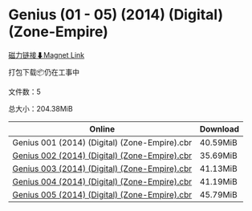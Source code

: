 # Genius (01 - 05) (2014) (Digital) (Zone-Empire)

[磁力链接⬇Magnet Link](magnet:?xt=urn:btih:054258e0b270b8675057bf9bdfae5774f5491fd9&dn=Genius%20%2801%20-%2005%29%20%282014%29%20%28Digital%29%20%28Zone-Empire%29)

打包下载📦仍在工事中

文件数：5

总大小：204.38MiB

Online | Download
--- | ---
Genius 001 (2014) (Digital) (Zone-Empire).cbr | 40.59MiB
[Genius 002 (2014) (Digital) (Zone-Empire).cbr](https://github.com/alicewish/markdown/blob/master/comic/Genius-002-2014-Digital-Zone-Empire-cbr.md) | 35.69MiB
[Genius 003 (2014) (Digital) (Zone-Empire).cbr](https://github.com/alicewish/markdown/blob/master/comic/Genius-003-2014-Digital-Zone-Empire-cbr.md) | 41.13MiB
[Genius 004 (2014) (Digital) (Zone-Empire).cbr](https://github.com/alicewish/markdown/blob/master/comic/Genius-004-2014-Digital-Zone-Empire-cbr.md) | 41.19MiB
[Genius 005 (2014) (Digital) (Zone-Empire).cbr](https://github.com/alicewish/markdown/blob/master/comic/Genius-005-2014-Digital-Zone-Empire-cbr.md) | 45.79MiB